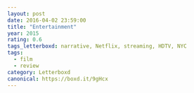```yaml
---
layout: post 
date: 2016-04-02 23:59:00
title: "Entertainment"
year: 2015
rating: 0.6
tags_letterboxd: narrative, Netflix, streaming, HDTV, NYC
tags:
  - film
  - review
category: Letterboxd
canonical: https://boxd.it/9gHcx
---
```

